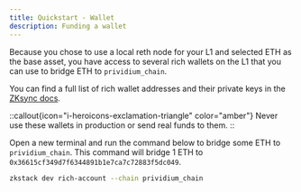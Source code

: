 ```yaml
---
title: Quickstart - Wallet
description: Funding a wallet
---
```


Because you chose to use a local reth node for your L1 and selected ETH as the base asset,
you have access to several rich wallets on the L1 that you can use to bridge ETH to `prividium_chain`.

You can find a full list of rich wallet addresses and their private keys in the [ZKsync docs](../../../../zksync-network/tooling/local-setup/anvil-zksync-node.md#pre-configured-rich-wallets).

::callout{icon="i-heroicons-exclamation-triangle" color="amber"}
Never use these wallets in production or send real funds to them.
::

Open a new terminal and run the command below to bridge some ETH to `prividium_chain`.
This command will bridge 1 ETH to `0x36615cf349d7f6344891b1e7ca7c72883f5dc049`.

```bash
zkstack dev rich-account --chain prividium_chain
```

